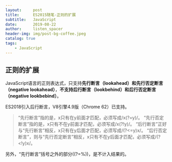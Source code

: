 ```yaml
---
layout:     post
title:      ES2015随笔-正则的扩展
subtitle:   JavaScript
date:       2019-08-22
author:     listen_spacer
header-img: img/post-bg-coffee.jpeg
catalog: true
tags:
    - JavaScript
---
```


## 正则的扩展
JavaScript语言的正则表达式，只支持**先行断言（lookahead）**和**先行否定断言（negative lookahead）**，**不支持后行断言（lookbehind）**和**后行否定断言（negative lookbebind）**。

ES2018引入后行断言，V8引擎4.9版（Chrome 62）已支持。

>“先行断言”指的是，x只有在y前面才匹配，必须写成/x(?=y)/。
>“先行否定断言”指的是，x只有不在y前面才匹配，必须写成/x(?!y)/。
>“后行断言”正好与“先行断言”相反，x只有在y后面才匹配，必须写成/(?<=y)x/。
>“后行否定断言”，则与“先行否定断言”相反，x只有不在y后面才匹配，必须写成/(?<!y)x/。

另外，“先行断言”括号之外的部分((?=%))，是不计入结果的。